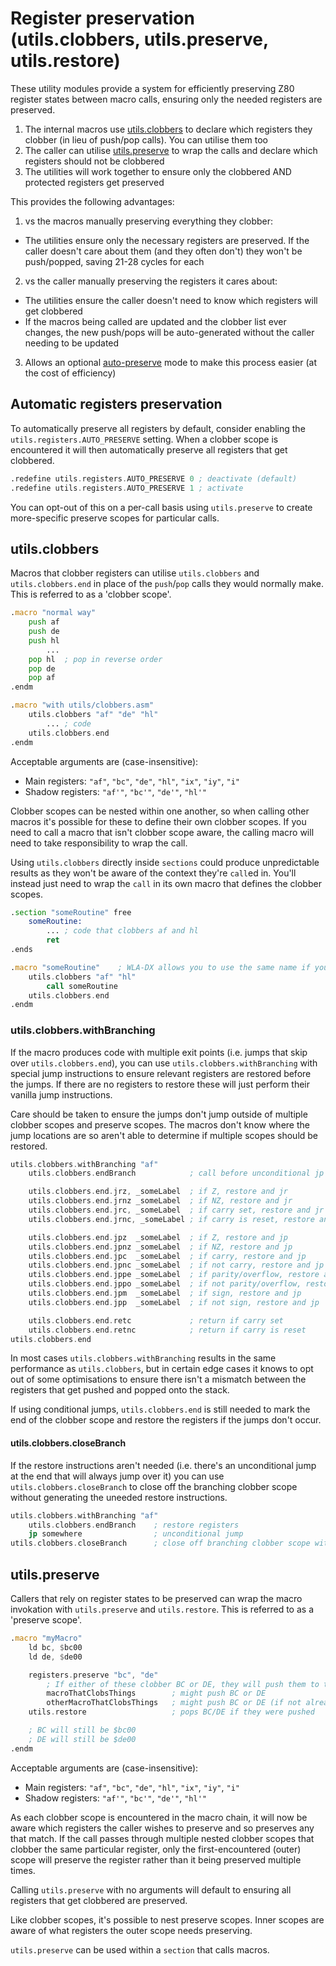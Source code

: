 # Register preservation (utils.clobbers, utils.preserve, utils.restore)

These utility modules provide a system for efficiently preserving Z80 register states between macro calls, ensuring only the needed registers are preserved.

1. The internal macros use [utils.clobbers](#utilsclobbers) to declare which registers they clobber (in lieu of push/pop calls). You can utilise them too
2. The caller can utilise [utils.preserve](#utilspreserve) to wrap the calls and declare which registers should not be clobbered
3. The utilities will work together to ensure only the clobbered AND protected registers get preserved

This provides the following advantages:

1. vs the macros manually preserving everything they clobber:

- The utilities ensure only the necessary registers are preserved. If the caller doesn't care about them (and they often don't) they won't be push/popped, saving 21-28 cycles for each

2. vs the caller manually preserving the registers it cares about:

- The utilities ensure the caller doesn't need to know which registers will get clobbered
- If the macros being called are updated and the clobber list ever changes, the new push/pops will be auto-generated without the caller needing to be updated

3. Allows an optional [auto-preserve](#automatic-registers-preseveration) mode to make this process easier (at the cost of efficiency)

## Automatic registers preservation

To automatically preserve all registers by default, consider enabling the `utils.registers.AUTO_PRESERVE` setting. When a clobber scope is encountered it will then automatically preserve all registers that get clobbered.

```asm
.redefine utils.registers.AUTO_PRESERVE 0 ; deactivate (default)
.redefine utils.registers.AUTO_PRESERVE 1 ; activate
```

You can opt-out of this on a per-call basis using `utils.preserve` to create more-specific preserve scopes for particular calls.

## utils.clobbers

Macros that clobber registers can utilise `utils.clobbers` and `utils.clobbers.end` in place of the `push`/`pop` calls they would normally make. This is referred to as a 'clobber scope'.

```asm
.macro "normal way"
    push af
    push de
    push hl
        ...
    pop hl  ; pop in reverse order
    pop de
    pop af
.endm

.macro "with utils/clobbers.asm"
    utils.clobbers "af" "de" "hl"
        ... ; code
    utils.clobbers.end
.endm
```

Acceptable arguments are (case-insensitive):

- Main registers: `"af"`, `"bc"`, `"de"`, `"hl"`, `"ix"`, `"iy"`, `"i"`
- Shadow registers: `"af'"`, `"bc'"`, `"de'"`, `"hl'"`

Clobber scopes can be nested within one another, so when calling other macros it's possible for these to define their own clobber scopes. If you need to call a macro that isn't clobber scope aware, the calling macro will need to take responsibility to wrap the call.

Using `utils.clobbers` directly inside `sections` could produce unpredictable results as they won't be aware of the context they're `call`ed in. You'll instead just need to wrap the `call` in its own macro that defines the clobber scopes.

```asm
.section "someRoutine" free
    someRoutine:
        ... ; code that clobbers af and hl
        ret
.ends

.macro "someRoutine"    ; WLA-DX allows you to use the same name if you wish
    utils.clobbers "af" "hl"
        call someRoutine
    utils.clobbers.end
.endm
```

### utils.clobbers.withBranching

If the macro produces code with multiple exit points (i.e. jumps that skip over `utils.clobbers.end`), you can use `utils.clobbers.withBranching` with special jump instructions to ensure relevant registers are restored before the jumps. If there are no registers to restore these will just perform their vanilla jump instructions.

Care should be taken to ensure the jumps don't jump outside of multiple clobber scopes and preserve scopes. The macros don't know where the jump locations are so aren't able to determine if multiple scopes should be restored.

```asm
utils.clobbers.withBranching "af"
    utils.clobbers.endBranch            ; call before unconditional jp or jr

    utils.clobbers.end.jrz, _someLabel  ; if Z, restore and jr
    utils.clobbers.end.jrnz _someLabel  ; if NZ, restore and jr
    utils.clobbers.end.jrc, _someLabel  ; if carry set, restore and jr
    utils.clobbers.end.jrnc, _someLabel ; if carry is reset, restore and jr

    utils.clobbers.end.jpz  _someLabel  ; if Z, restore and jp
    utils.clobbers.end.jpnz _someLabel  ; if NZ, restore and jp
    utils.clobbers.end.jpc  _someLabel  ; if carry, restore and jp
    utils.clobbers.end.jpnc _someLabel  ; if not carry, restore and jp
    utils.clobbers.end.jppe _someLabel  ; if parity/overflow, restore and jp
    utils.clobbers.end.jppo _someLabel  ; if not parity/overflow, restore and jp
    utils.clobbers.end.jpm  _someLabel  ; if sign, restore and jp
    utils.clobbers.end.jpp  _someLabel  ; if not sign, restore and jp

    utils.clobbers.end.retc             ; return if carry set
    utils.clobbers.end.retnc            ; return if carry is reset
utils.clobbers.end
```

In most cases `utils.clobbers.withBranching` results in the same performance as `utils.clobbers`, but in certain edge cases it knows to opt out of some optimisations to ensure there isn't a mismatch between the registers that get pushed and popped onto the stack.

If using conditional jumps, `utils.clobbers.end` is still needed to mark the end of the clobber scope and restore the registers if the jumps don't occur.

#### utils.clobbers.closeBranch

If the restore instructions aren't needed (i.e. there's an unconditional jump at the end that will always jump over it) you can use `utils.clobbers.closeBranch` to close off the branching clobber scope without generating the uneeded restore instructions.

```asm
utils.clobbers.withBranching "af"
    utils.clobbers.endBranch    ; restore registers
    jp somewhere                ; unconditional jump
utils.clobbers.closeBranch      ; close off branching clobber scope without restoring
```

## utils.preserve

Callers that rely on register states to be preserved can wrap the macro invokation with `utils.preserve` and `utils.restore`. This is referred to as a 'preserve scope'.

```asm
.macro "myMacro"
    ld bc, $bc00
    ld de, $de00

    registers.preserve "bc", "de"
        ; If either of these clobber BC or DE, they will push them to the stack beforehand
        macroThatClobsThings        ; might push BC or DE
        otherMacroThatClobsThings   ; might push BC or DE (if not already pushed)
    utils.restore                   ; pops BC/DE if they were pushed

    ; BC will still be $bc00
    ; DE will still be $de00
.endm
```

Acceptable arguments are (case-insensitive):

- Main registers: `"af"`, `"bc"`, `"de"`, `"hl"`, `"ix"`, `"iy"`, `"i"`
- Shadow registers: `"af'"`, `"bc'"`, `"de'"`, `"hl'"`

As each clobber scope is encountered in the macro chain, it will now be aware which registers the caller wishes to preserve and so preserves any that match. If the call passes through multiple nested clobber scopes that clobber the same particular register, only the first-encountered (outer) scope will preserve the register rather than it being preserved multiple times.

Calling `utils.preserve` with no arguments will default to ensuring all registers that get clobbered are preserved.

Like clobber scopes, it's possible to nest preserve scopes. Inner scopes are aware of what registers the outer scope needs preserving.

`utils.preserve` can be used within a `section` that calls macros.
